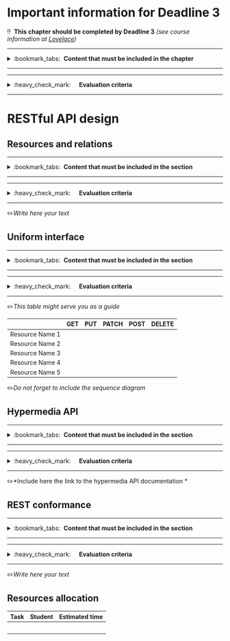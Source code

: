 # Important information for Deadline 3


:bangbang:&nbsp;&nbsp;**This chapter should be completed by Deadline 3** *(see course information at [Lovelace](http://lovelace.oulu.fi))*

---
<details>
<summary>
:bookmark_tabs:&nbsp;&nbsp;<strong>Content that must be included in the chapter</strong>
</summary>

<bloquote>
In this chapter, the students&nbsp;<strong>must design the RESTful API.The minimum requirements are summarized in the&nbsp;<a href="">Minimum Requirements</a>&nbsp;section of the Project Work Assignment. Note that if you do not meet Minimum Requirements this section wont be evaluated.</strong>
<h3>SECTION GOALS: </h3>
<ul>
<li>Understand REST principles</li>
<li>Understand hypermedia</li>
<li>Design a small API</li>
<li>Write API documentation</li>
</ul>
<strong>The recommended step-by-step process &nbsp;is:</strong>
<ol>
<li><strong>Identify all the resources</strong>&nbsp;to be exposed by the Web API. To that end, students should make an abstraction of the concepts defined in section 1. Be aware that a one-to-one mapping between the resources and the concepts defined in section 1 is not usually the best option. Sometimes it is better to pack several concepts in the same resource.</li>
<li><strong>Establish the resource hierarchy and assign a URI to each resource.</strong></li>
<li>Establish relations and possible actions among resources.&nbsp;<strong>Create the state diagram of your API.</strong></li>
<li><strong>Expose</strong>&nbsp;each one of the resources&nbsp;<strong>to the uniform interface</strong>.</li>
<li><strong>Design the resource representation using hypermedia format. </strong>The requests do not need to use hypermedia, though. The format of the request should be defined somehow by the media type used or the profile.<br />
<ol>
<li>Define the media type and its extension</li>
<li>Define the profiles. Try to reuse existing profiles as much as possible. For instance, utilize schemas defined in <a href="http://schema.org/docs/schemas.html">schemas.org</a>.
<ol>
<li>If the media type does not define the format of the requests, they must be defined in the profile</li></ol></li></ol></li>
<li><strong>Define protocol attributes</strong>: headers, possible response codes ... must be clearly specified both for requests and responses.</li>
<li>Define the&nbsp;<strong>error conditions</strong>. When errors are triggered?
<ul>
<li>Define the format of each HTTP error response, including message body, status code and headers.&nbsp;</li>
<li>It is recommended to use a hypermedia type for the response. <a href="http://soabits.blogspot.no/2013/05/error-handling-considerations-and-best.html">This blog post</a> contains some good recommendations.</li></ul></li></ol>

</bloquote>

</details>

---

---
<details>
<summary>
:heavy_check_mark:&nbsp;&nbsp;&nbsp;&nbsp; <strong>Evaluation criteria</strong>
</summary>

<bloquote>
You can get a maximum of 20 points after completing this section. More detailed evaluation is provided after each heading.
</bloquote>

</details>

---

# RESTful API design

## Resources and relations
---
<details>
<summary>
:bookmark_tabs:&nbsp;&nbsp;<strong>Content that must be included in the section</strong>
</summary>

<bloquote>
<ol>
<li>Fill the table below with a description of the API resources</li>
<li>Include a state diagram of your application, in which each resource is a state. Describe also the state transitions. To build this diagram you should reuse the diagram created in DL1. You can use online tools such as <a href="https://www.draw.io/">draw.io or <a href="https://www.lucidchart.com/">lucidchart</a> to create the diagrams. You have an example in the following image</li>
</ol>
<img src="uploads/448d6edbd82d4784e9aff04dcbb1c60c/Forum_state_diagram.png"></img>


</bloquote>

</details>

---

---
<details>
<summary>
:heavy_check_mark:&nbsp;&nbsp;&nbsp;&nbsp; <strong>Evaluation criteria</strong>
</summary>

<bloquote>
You can get a maximum of 3 points after completing this section.

<ul>
	<li>Resource table with URLs and short descriptions is provided: <strong>0.5</strong></li>
	<li>URL hierarchy diagram is shown (see below): <strong>0.5</strong></li>
	<li>State diagram with transitions exists (see below): <strong>0.5</strong></li>
	<li>State diagram follows relationships from DL1: <strong>0.5</strong></li>
	<li>State diagram is correct, states make sense, transitions are clear and all possible transitions documented: <strong>1.0</strong></li>
</ul>
</bloquote>

</details>

---



:pencil2:*Write here your text*



## Uniform interface

---
<details>
<summary>
:bookmark_tabs:&nbsp;&nbsp;<strong>Content that must be included in the section</strong>
</summary>

<bloquote>
Fill the following table with a description of how your resources are exposed to the uniform interface (GET, PUT/PATCH, POST and DELETE methods). You must describe the action executed in each request.  For example, a GET request to the URL /messages/{message_id} "gets the body and the title of a specific message".

In addition you must provide, for each request, a small sequence diagram indicating the request, a short summary of the body of the request, the possible responses and a short summary of the body of the response. You can find attached an example created using the https://www.websequencediagrams.com/

</bloquote>

</details>

---

---
<details>
<summary>
:heavy_check_mark:&nbsp;&nbsp;&nbsp;&nbsp; <strong>Evaluation criteria</strong>
</summary>

<bloquote>
You can get a maximum of 2 points after completing this section.
<ul>
<li>The uniform interface shows all possible requests and actions are described for each: <strong>1.0</strong></li>
<li>Sequence diagrams for requests: <strong>0.5</strong>
<ul>
<li>this diagram is especially useful for documenting requests and responses for each resource in the next task</li></ul></li>
<li>The sequence diagram are correct: <strong>0.5</strong></li>
</ul>
</bloquote>

</details>

___

:pencil2:*This table might serve you as a guide*

|         | **GET**|**PUT**|**PATCH**|**POST**|**DELETE**|
|:------: |:------:|:-----:|:-------:|:------:|:--------:|
|Resource Name 1|||||| 
|Resource Name 2||||||  
|Resource Name 3||||||  
|Resource Name 4|||||| 
|Resource Name 5||||||  

:pencil2:*Do not forget to include the sequence diagram*


## Hypermedia API

---
<details>
<summary>
:bookmark_tabs:&nbsp;&nbsp;<strong>Content that must be included in the section</strong>
</summary>

<bloquote>
<p>Use any of the tools presented in Exercise 3 (e.g. Apiary) to document the API. Follow the format specified in that exercise also.
You can take the <a href="https://developer.paypal.com/docs/api/">Paypal REST API</a> or <a href="http://docs.tvflix.apiary.io/">TVflix service REST API</a> (created by previous year students) as a model. 
For all resources you must cover:
<ul>
<li>The possible HTTP methods exposed by this resource</li>
<li>The headers in the request and responses</li>
<li>The media type utilized (in the response Content-Type header). If you are utilizing your own media-type you must describe it in the section Own media type implementation.</li>
<li>The profile utilized. If you are using your own profile be sure you include:
<ul>
<li>Link relations. Include methods and format of the requests if they are defined in the media type. Use as much as possible IANA defined relations.</li>
<li>Semantic descriptors. If you utilize a descriptor used in some other profile (e.g. <a href="http://schema.org/docs/schemas.html">schema.org</a>) provide the link. </li>
<li>If you are extending other profiles, do not forget to link to the extended profile.</li></ul></li>
<li>The format of the HTTP response body, providing a clear example. If necessary, comment the example.</li>
<li>The format of the HTTP request body (just for PUT/POST), providing a clear example. If necessary, comment the example.</li>
<li>The error conditions, status code and format of the error response, providing a clear example.</li></ul>

</bloquote>

</details>

---

---
<details>
<summary>
:heavy_check_mark:&nbsp;&nbsp;&nbsp;&nbsp; <strong>Evaluation criteria</strong>
</summary>

<bloquote>
You can get a maximum of 10.5 points in this section:
<ul>
<li>Each request has the correct media type: <strong>0.5</strong></li>
<li>The hypermedia type is syntactically correct: <strong>0.75</strong></li>
<li>The hypermedia type is used according to its specification: <strong>1.25</strong></li>
<li>There are no isolated resources: <strong>0.5</strong>
<ul>
	<li>isolated resource is a resource that either is not linked to from anywhere, or doesn't contain links itself</li></ul></li>
	<li>IANA link relations are used where applicable: <strong>1.0</strong>
<ul>
<li><a href="http://www.iana.org/assignments/link-relations/link-relations.xhtml">http://www.iana.org/assignments/link-relations/link-relations.xhtml</a></li></ul></li>
<li>Custom link relations are described in the resource's profile: <strong>0.5</strong></li>
<li>Semantic descriptions are included for attributes in resource profiles: <strong>0.5</strong></li>
<li>Protocol semantics are included in resource profiles: <strong>0.5</strong></li>
<li>Examples are provided for each request and response: <strong>1.5</strong>
<ul>
	<li>you should have an example for each arrow in the sequence diagram you created for the previous task</li></ul></li>
	<li>Examples includes response for errors <strong>1.5</strong>
<ul>
	<li>you should have an example for each arrow in the sequence diagram you created for the previous task</li>
</ul>
</li>
<li>Examples have correct headers: <strong>0.5</strong></li>
<li>Profiles are linked in each response: <strong>0.5</strong></li>
<li>Examples use correct status codes: <strong>1.0</strong></li>
</ul>
</bloquote>

</details>

---



:pencil2:*Include here the link to the hypermedia API documentation *



## REST conformance

---
<details>
<summary>
:bookmark_tabs:&nbsp;&nbsp;<strong>Content that must be included in the section</strong>
</summary>

<bloquote>
Explain briefly how your API meets REST principles. Focus specially in the four principles: <strong>Addressability, Uniform interface, Connectedness, Statlessness</strong>

</bloquote>

</details>

---

---
<details>
<summary>
:heavy_check_mark:&nbsp;&nbsp;&nbsp;&nbsp; <strong>Evaluation criteria</strong>
</summary>

<bloquote>
You can get a maximum of 4.5 points in this section:
<ul>
	<li>The justification is clear and coherent, and shows an understanding of REST principles: <strong>2.0</strong></li>
	<li>The Api is addressable (no errors regarding addressability): <strong>0.5</strong></li>
	<li>The Api uses correctly the uniform interface: <strong>0.5</strong></li>
	<li>The Api does not hold state in the server: <strong>0.5</strong></li>
	<li>The different resources of the API are connected: <strong>1.0</strong></li>
</ul>

</bloquote>

</details>

---



:pencil2:*Write here your text*



## Resources allocation
|**Task** | **Student**|**Estimated time**|
|:------: |:----------:|:----------------:|
|||| 
|||| 
|||| 
|||| 
|||| 